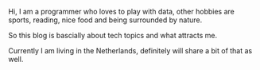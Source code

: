 Hi, I am a programmer who loves to play with data, other hobbies are sports, reading, nice food and being surrounded by nature.

So this blog is bascially about tech topics and what attracts me. 

Currently I am living in the Netherlands, definitely will share a bit of that as well.
